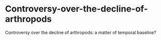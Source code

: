 # Controversy-over-the-decline-of-arthropods
Controversy over the decline of arthropods: a matter of temporal baseline?
